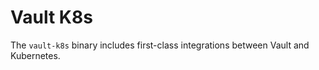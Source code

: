 # Vault K8s

The `vault-k8s` binary includes first-class integrations between Vault and Kubernetes. 
